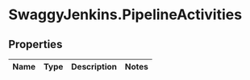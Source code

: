 # SwaggyJenkins.PipelineActivities

## Properties
Name | Type | Description | Notes
------------ | ------------- | ------------- | -------------


